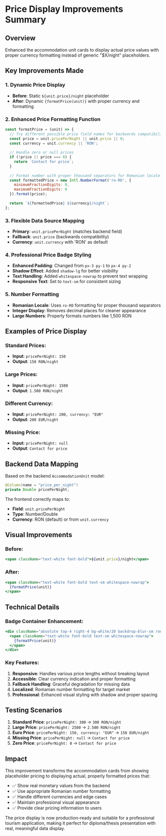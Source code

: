# Price Display Improvements Summary

## Overview
Enhanced the accommodation unit cards to display actual price values with proper currency formatting instead of generic "$X/night" placeholders.

## Key Improvements Made

### 1. **Dynamic Price Display**
- **Before**: Static `${unit.price}/night` placeholder
- **After**: Dynamic `{formatPrice(unit)}` with proper currency and formatting

### 2. **Enhanced Price Formatting Function**
```javascript
const formatPrice = (unit) => {
  // Try different possible price field names for backwards compatibility
  const price = unit.pricePerNight || unit.price || 0;
  const currency = unit.currency || 'RON';
  
  // Handle zero or null prices
  if (!price || price === 0) {
    return `Contact for price`;
  }
  
  // Format number with proper thousand separators for Romanian locale
  const formattedPrice = new Intl.NumberFormat('ro-RO', {
    minimumFractionDigits: 0,
    maximumFractionDigits: 0
  }).format(price);
  
  return `${formattedPrice} ${currency}/night`;
};
```

### 3. **Flexible Data Source Mapping**
- **Primary**: `unit.pricePerNight` (matches backend field)
- **Fallback**: `unit.price` (backwards compatibility)
- **Currency**: `unit.currency` with 'RON' as default

### 4. **Professional Price Badge Styling**
- **Enhanced Padding**: Changed from `px-3 py-1` to `px-4 py-2`
- **Shadow Effect**: Added `shadow-lg` for better visibility
- **Text Handling**: Added `whitespace-nowrap` to prevent text wrapping
- **Responsive Text**: Set to `text-sm` for consistent sizing

### 5. **Number Formatting**
- **Romanian Locale**: Uses `ro-RO` formatting for proper thousand separators
- **Integer Display**: Removes decimal places for cleaner appearance
- **Large Numbers**: Properly formats numbers like 1,500 RON

## Examples of Price Display

### Standard Prices:
- **Input**: `pricePerNight: 150`
- **Output**: `150 RON/night`

### Large Prices:
- **Input**: `pricePerNight: 1500`
- **Output**: `1.500 RON/night`

### Different Currency:
- **Input**: `pricePerNight: 200, currency: "EUR"`
- **Output**: `200 EUR/night`

### Missing Price:
- **Input**: `pricePerNight: null`
- **Output**: `Contact for price`

## Backend Data Mapping

Based on the backend `AccommodationUnit` model:
```java
@Column(name = "price_per_night")
private Double pricePerNight;
```

The frontend correctly maps to:
- **Field**: `unit.pricePerNight`
- **Type**: Number/Double
- **Currency**: RON (default) or from `unit.currency`

## Visual Improvements

### Before:
```jsx
<span className="text-white font-bold">${unit.price}/night</span>
```

### After:
```jsx
<span className="text-white font-bold text-sm whitespace-nowrap">
  {formatPrice(unit)}
</span>
```

## Technical Details

### Badge Container Enhancement:
```jsx
<div className="absolute top-4 right-4 bg-white/20 backdrop-blur-sm rounded-full px-4 py-2 shadow-lg">
  <span className="text-white font-bold text-sm whitespace-nowrap">
    {formatPrice(unit)}
  </span>
</div>
```

### Key Features:
1. **Responsive**: Handles various price lengths without breaking layout
2. **Accessible**: Clear currency indication and proper formatting
3. **Fallback Handling**: Graceful degradation for missing data
4. **Localized**: Romanian number formatting for target market
5. **Professional**: Enhanced visual styling with shadow and proper spacing

## Testing Scenarios

1. **Standard Price**: `pricePerNight: 300` → `300 RON/night`
2. **Large Price**: `pricePerNight: 2500` → `2.500 RON/night`
3. **Euro Price**: `pricePerNight: 150, currency: "EUR"` → `150 EUR/night`
4. **Missing Price**: `pricePerNight: null` → `Contact for price`
5. **Zero Price**: `pricePerNight: 0` → `Contact for price`

## Impact

This improvement transforms the accommodation cards from showing placeholder pricing to displaying actual, properly formatted prices that:

- ✅ Show real monetary values from the backend
- ✅ Use appropriate Romanian number formatting
- ✅ Handle different currencies and edge cases
- ✅ Maintain professional visual appearance
- ✅ Provide clear pricing information to users

The price display is now production-ready and suitable for a professional tourism application, making it perfect for diploma/thesis presentation with real, meaningful data display.
